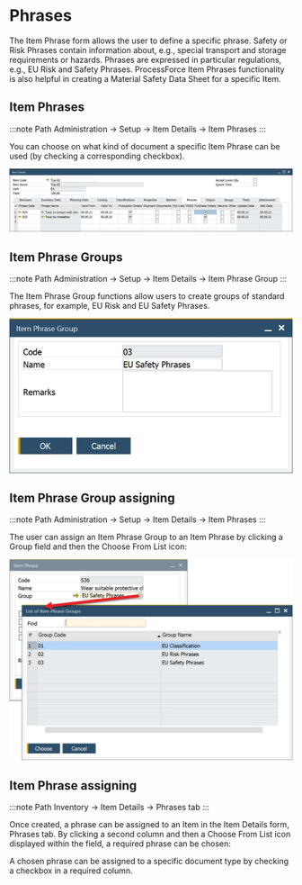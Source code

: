 # Phrases

The Item Phrase form allows the user to define a specific phrase. Safety or Risk Phrases contain information about, e.g., special transport and storage requirements or hazards. Phrases are expressed in particular regulations, e.g., EU Risk and Safety Phrases. ProcessForce Item Phrases functionality is also helpful in creating a Material Safety Data Sheet for a specific Item.

## Item Phrases

:::note Path
Administration → Setup → Item Details → Item Phrases
:::

You can choose on what kind of document a specific Item Phrase can be used (by checking a corresponding checkbox).

![Item Phrase](./media/item-details-phrases.webp)

## Item Phrase Groups

:::note Path
Administration → Setup → Item Details → Item Phrase Group
:::

The Item Phrase Group functions allow users to create groups of standard phrases, for example, EU Risk and EU Safety Phrases.

![Item Phrase Groups](./media/item-phrase-groups.webp)

## Item Phrase Group assigning

:::note Path
Administration → Setup → Item Details → Item Phrases
:::

The user can assign an Item Phrase Group to an Item Phrase by clicking a Group field and then the Choose From List icon:

![Assigning](./media/assigning-phrase-group.webp)

## Item Phrase assigning

:::note Path
Inventory → Item Details → Phrases tab
:::

Once created, a phrase can be assigned to an Item in the Item Details form, Phrases tab. By clicking a second column and then a Choose From List icon displayed within the field, a required phrase can be chosen:

A chosen phrase can be assigned to a specific document type by checking a checkbox in a required column.
